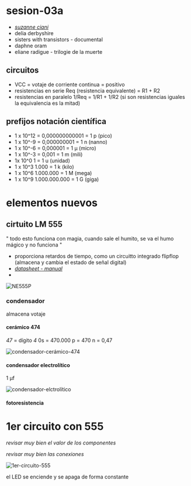# sesion-03a

- *[suzanne ciani](https://www.youtube.com/watch?v=nJWk7jiASP0)*
- delia derbyshire
- sisters with transistors - documental
- daphne oram
- eliane radigue - trilogie de la muerte

## circuitos

- VCC = votaje de corriente continua = positivo
- resistencias en serie Req (resistencia equivalente) = R1 + R2 
- resistencias en paralelo 1/Req = 1/R1 + 1/R2 (si son resistencias iguales la equivalencia es la mitad)

## prefijos notación científica

- 1 x 10^12 = 0,000000000001 = 1 p (pico)
- 1 x 10^-9 = 0,000000001 = 1 n (nanno)
- 1 x 10^-6 = 0,000001 = 1 μ (micro)
- 1 x 10^-3 = 0,001 = 1 m (mili)
- 1x 10^0 1 = 1 u (unidad)
- 1 x 10^3 1.000 = 1 k (kilo)
- 1 x 10^6 1.000.000 = 1 M (mega)
- 1 x 10^9 1.000.000.000 = 1 G (giga)

 # elementos nuevos

## cirtuito LM 555
" todo esto funciona con magia, cuando sale el humito, se va el humo mágico y no funciona "
- proporciona retardos de tiempo, como un circuitto integrado flipflop (almacena y cambia el estado de señal digital)
-  *[datasheet - manual](https://www.ti.com/lit/ds/symlink/ne555.pdf)*
-  

![NE555P](https://github.com/user-attachments/assets/36168649-1e76-4465-a9cb-4952b3943334)


### condensador
almacena votaje 

#### cerámico 474
*47* = dígito *4* 0s = 470.000 p = 470 n = 0,47 

![condensador-cerámico-474](https://github.com/user-attachments/assets/b7809dfd-b8f9-41cc-9995-ff0d15c837a7)

#### condensador electrolítico
1 μf

![condensador-elctrolítico](https://github.com/user-attachments/assets/daaeae61-54a1-44b7-a357-e49719f2bfb7)

#### fotoresistencia


# 1er circuito con 555

*revisar muy bien el valor de los componentes*

*revisar muy bien las conexiones*


![1er-circuito-555](https://github.com/user-attachments/assets/8b943581-2b52-4f1a-b3b9-642dfcc00c2a)


el LED se enciende y se apaga de forma constante 

